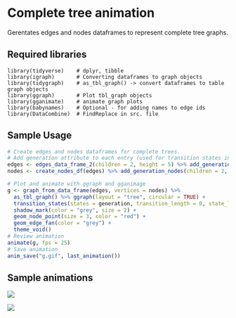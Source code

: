 # Complete tree animation 
Gerentates edges and nodes dataframes to represent complete tree graphs. 

## Required libraries 
``` 
library(tidyverse)    # dplyr, tibble 
library(igraph)       # Converting dataframes to graph objects 
library(tidygraph)    # as_tbl_graph() -> convert dataframes to table graph objects
library(ggraph)       # Plot tbl_graph objects 
library(gganimate)    # animate graph plots  
library(babynames)    # Optional - for adding names to edge ids 
library(DataCombine)  # FindReplace in src. file 
```

## Sample Usage 
```R
# Create edges and nodes dataframes for complete trees. 
# Add generation attribute to each entry (used for transition states in animation aesthetic)
edges <- edges_data_frame_2(children = 2, height = 5) %>% add_generation_edges(children = 2, height = 5, .)
nodes <- create_nodes_df(edges) %>% add_generation_nodes(children = 2, height = 5, .)

# Plot and animate with ggraph and gganimage 
g <- graph_from_data_frame(edges, vertices = nodes) %>%
  as_tbl_graph() %>% ggraph(layout = "tree", circular = TRUE) + 
  transition_states(states = generation, transition_length = 0, state_length = 0.2) +
  shadow_mark(color = "grey", size = 2) +
  geom_node_point(size = 3, color = "red") +
  geom_edge_fan(color = "grey") + 
  theme_void()
# Review animation  
animate(g, fps = 25)
# Save animation 
anim_save("g.gif", last_animation())

```

## Sample animations
![](https://media.giphy.com/media/RNPKTgj5XDvT7C5uDb/giphy.gif)

![](https://media.giphy.com/media/l1Tp95CL0ZmC4N4InB/giphy.gif)
